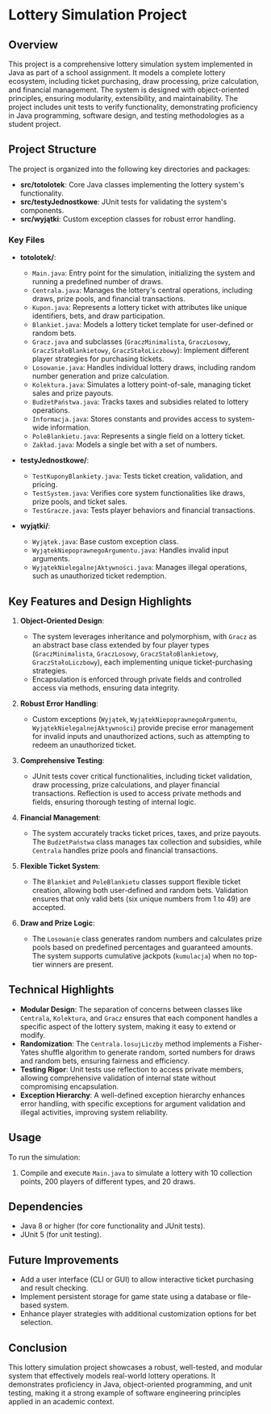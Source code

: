 # Lottery Simulation Project

## Overview
This project is a comprehensive lottery simulation system implemented in Java as part of a school assignment. It models a complete lottery ecosystem, including ticket purchasing, draw processing, prize calculation, and financial management. The system is designed with object-oriented principles, ensuring modularity, extensibility, and maintainability. The project includes unit tests to verify functionality, demonstrating proficiency in Java programming, software design, and testing methodologies as a student project.

## Project Structure
The project is organized into the following key directories and packages:

- **src/totolotek**: Core Java classes implementing the lottery system's functionality.
- **src/testyJednostkowe**: JUnit tests for validating the system's components.
- **src/wyjątki**: Custom exception classes for robust error handling.

### Key Files
- **totolotek/**:
  - `Main.java`: Entry point for the simulation, initializing the system and running a predefined number of draws.
  - `Centrala.java`: Manages the lottery's central operations, including draws, prize pools, and financial transactions.
  - `Kupon.java`: Represents a lottery ticket with attributes like unique identifiers, bets, and draw participation.
  - `Blankiet.java`: Models a lottery ticket template for user-defined or random bets.
  - `Gracz.java` and subclasses (`GraczMinimalista`, `GraczLosowy`, `GraczStałoBlankietowy`, `GraczStałoLiczbowy`): Implement different player strategies for purchasing tickets.
  - `Losowanie.java`: Handles individual lottery draws, including random number generation and prize calculation.
  - `Kolektura.java`: Simulates a lottery point-of-sale, managing ticket sales and prize payouts.
  - `BudżetPaństwa.java`: Tracks taxes and subsidies related to lottery operations.
  - `Informacja.java`: Stores constants and provides access to system-wide information.
  - `PoleBlankietu.java`: Represents a single field on a lottery ticket.
  - `Zakład.java`: Models a single bet with a set of numbers.

- **testyJednostkowe/**:
  - `TestKuponyBlankiety.java`: Tests ticket creation, validation, and pricing.
  - `TestSystem.java`: Verifies core system functionalities like draws, prize pools, and ticket sales.
  - `TestGracze.java`: Tests player behaviors and financial transactions.

- **wyjątki/**:
  - `Wyjątek.java`: Base custom exception class.
  - `WyjątekNiepoprawnegoArgumentu.java`: Handles invalid input arguments.
  - `WyjątekNielegalnejAktywności.java`: Manages illegal operations, such as unauthorized ticket redemption.

## Key Features and Design Highlights
1. **Object-Oriented Design**:
   - The system leverages inheritance and polymorphism, with `Gracz` as an abstract base class extended by four player types (`GraczMinimalista`, `GraczLosowy`, `GraczStałoBlankietowy`, `GraczStałoLiczbowy`), each implementing unique ticket-purchasing strategies.
   - Encapsulation is enforced through private fields and controlled access via methods, ensuring data integrity.

2. **Robust Error Handling**:
   - Custom exceptions (`Wyjątek`, `WyjątekNiepoprawnegoArgumentu`, `WyjątekNielegalnejAktywności`) provide precise error management for invalid inputs and unauthorized actions, such as attempting to redeem an unauthorized ticket.

3. **Comprehensive Testing**:
   - JUnit tests cover critical functionalities, including ticket validation, draw processing, prize calculations, and player financial transactions. Reflection is used to access private methods and fields, ensuring thorough testing of internal logic.

4. **Financial Management**:
   - The system accurately tracks ticket prices, taxes, and prize payouts. The `BudżetPaństwa` class manages tax collection and subsidies, while `Centrala` handles prize pools and financial transactions.

5. **Flexible Ticket System**:
   - The `Blankiet` and `PoleBlankietu` classes support flexible ticket creation, allowing both user-defined and random bets. Validation ensures that only valid bets (six unique numbers from 1 to 49) are accepted.

6. **Draw and Prize Logic**:
   - The `Losowanie` class generates random numbers and calculates prize pools based on predefined percentages and guaranteed amounts. The system supports cumulative jackpots (`kumulacja`) when no top-tier winners are present.

## Technical Highlights
- **Modular Design**: The separation of concerns between classes like `Centrala`, `Kolektura`, and `Gracz` ensures that each component handles a specific aspect of the lottery system, making it easy to extend or modify.
- **Randomization**: The `Centrala.losujLiczby` method implements a Fisher-Yates shuffle algorithm to generate random, sorted numbers for draws and random bets, ensuring fairness and efficiency.
- **Testing Rigor**: Unit tests use reflection to access private members, allowing comprehensive validation of internal state without compromising encapsulation.
- **Exception Hierarchy**: A well-defined exception hierarchy enhances error handling, with specific exceptions for argument validation and illegal activities, improving system reliability.

## Usage
To run the simulation:
1. Compile and execute `Main.java` to simulate a lottery with 10 collection points, 200 players of different types, and 20 draws.

## Dependencies
- Java 8 or higher (for core functionality and JUnit tests).
- JUnit 5 (for unit testing).

## Future Improvements
- Add a user interface (CLI or GUI) to allow interactive ticket purchasing and result checking.
- Implement persistent storage for game state using a database or file-based system.
- Enhance player strategies with additional customization options for bet selection.

## Conclusion
This lottery simulation project showcases a robust, well-tested, and modular system that effectively models real-world lottery operations. It demonstrates proficiency in Java, object-oriented programming, and unit testing, making it a strong example of software engineering principles applied in an academic context.
